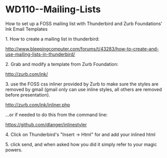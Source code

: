 WD110--Mailing-Lists
====================

How to set up a FOSS mailing list with Thunderbird and Zurb Foundations' Ink Email Templates 



1\. How to create a mailing list in thunderbird:

http://www.bleepingcomputer.com/forums/t/43283/how-to-create-and-use-mailing-lists-in-thunderbird/


2\. Grab and modify a template from Zurb Foundation:

http://zurb.com/ink/


3\. use the FOSS css inliner provided by Zurb to make sure the styles are removed by gmail (gmail only can use inline styles, all others are removed before presentation).

http://zurb.com/ink/inliner.php


...or if needed to do this from the command line:

https://github.com/dlanger/inlinestyler


4\. Click on Thunderbird's "Insert -> Html" for and add your inlined html


5\. click send, and when asked how you did it simply refer to your magic powers.
